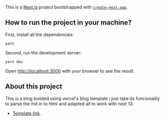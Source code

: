 This is a [Next.js](https://nextjs.org/) project bootstrapped with [`create-next-app`](https://github.com/vercel/next.js/tree/canary/packages/create-next-app).

## How to run the project in your machine?

First, install all the dependencies:
``` 
yarn
```
Second, run the development server:
```
yarn dev
```

Open [http://localhost:3000](http://localhost:3000) with your browser to see the result.


## About this project

This is a blog builded using vercel's blog template i just take its funcionality
to parse the md in to html and adapted all to work with next 13.
- [Template link](https://vercel.com/templates/next.js/blog-starter-kit ).
